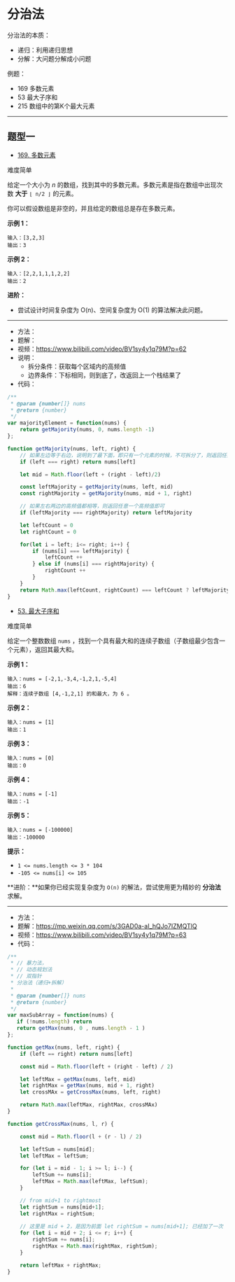 # 分治法

分治法的本质：

- 递归：利用递归思想
- 分解：大问题分解成小问题



例题：

- 169 多数元素
- 53 最大子序和
- 215 数组中的第K个最大元素

---

## 题型一

- [169. 多数元素](https://leetcode-cn.com/problems/majority-element/)

难度简单

给定一个大小为 *n* 的数组，找到其中的多数元素。多数元素是指在数组中出现次数 **大于** `⌊ n/2 ⌋` 的元素。

你可以假设数组是非空的，并且给定的数组总是存在多数元素。

 

**示例 1：**

```
输入：[3,2,3]
输出：3
```

**示例 2：**

```
输入：[2,2,1,1,1,2,2]
输出：2
```

 

**进阶：**

- 尝试设计时间复杂度为 O(n)、空间复杂度为 O(1) 的算法解决此问题。

---

- 方法：
- 题解：
- 视频：https://www.bilibili.com/video/BV1sy4y1q79M?p=62
- 说明：
  - 拆分条件：获取每个区域内的高频值
  - 边界条件：下标相同，则到底了，改返回上一个栈结果了
- 代码：



```js
/**
 * @param {number[]} nums
 * @return {number}
 */
var majorityElement = function(nums) {
    return getMajority(nums, 0, nums.length -1)
};

function getMajority(nums, left, right) {
    // 如果左边等于右边，说明到了最下面，即只有一个元素的时候，不可拆分了，则返回任意一个即可
    if (left === right) return nums[left]

    let mid = Math.floor(left + (right - left)/2)

    const leftMajority = getMajority(nums, left, mid)
    const rightMajority = getMajority(nums, mid + 1, right)

    // 如果左右两边的高频值都相等，则返回任意一个高频值即可 
    if (leftMajority === rightMajority) return leftMajority

    let leftCount = 0
    let rightCount = 0

    for(let i = left; i<= right; i++) {
        if (nums[i] === leftMajority) {
            leftCount ++
        } else if (nums[i] === rightMajority) {
            rightCount ++
        }
    }
    return Math.max(leftCount, rightCount) === leftCount ? leftMajority : rightMajority
}
```



- [53. 最大子序和](https://leetcode-cn.com/problems/maximum-subarray/)

难度简单

给定一个整数数组 `nums` ，找到一个具有最大和的连续子数组（子数组最少包含一个元素），返回其最大和。

 

**示例 1：**

```
输入：nums = [-2,1,-3,4,-1,2,1,-5,4]
输出：6
解释：连续子数组 [4,-1,2,1] 的和最大，为 6 。
```

**示例 2：**

```
输入：nums = [1]
输出：1
```

**示例 3：**

```
输入：nums = [0]
输出：0
```

**示例 4：**

```
输入：nums = [-1]
输出：-1
```

**示例 5：**

```
输入：nums = [-100000]
输出：-100000
```

 

**提示：**

- `1 <= nums.length <= 3 * 104`
- `-105 <= nums[i] <= 105`

 

**进阶：**如果你已经实现复杂度为 `O(n)` 的解法，尝试使用更为精妙的 **分治法** 求解。

---

- 方法：
- 题解：https://mp.weixin.qq.com/s/3GAD0a-aI_hQJo7IZMQTlQ
- 视频：https://www.bilibili.com/video/BV1sy4y1q79M?p=63
- 代码：



```js
/**
 * // 暴力法，
 * // 动态规划法
 * // 双指针
 * 分治法（递归+拆解）
 * 
 * @param {number[]} nums
 * @return {number}
 */
var maxSubArray = function(nums) {
   if (!nums.length) return
   return getMax(nums, 0 , nums.length - 1 )
};

function getMax(nums, left, right) {
    if (left == right) return nums[left]

    const mid = Math.floor(left + (right - left) / 2)

    let leftMax = getMax(nums, left, mid)
    let rightMax = getMax(nums, mid + 1, right)
    let crossMAx = getCrossMax(nums, left, right)

    return Math.max(leftMax, rightMax, crossMAx)
}

function getCrossMax(nums, l, r) {

    const mid = Math.floor(l + (r - l) / 2)

    let leftSum = nums[mid];
    let leftMax = leftSum;

    for (let i = mid - 1; i >= l; i--) {
        leftSum += nums[i];
        leftMax = Math.max(leftMax, leftSum);
    }

    // from mid+1 to rightmost
    let rightSum = nums[mid+1];
    let rightMax = rightSum;
    
    // 这里是 mid + 2，是因为前面 let rightSum = nums[mid+1]; 已经加了一次
    for (let i = mid + 2; i <= r; i++) {
        rightSum += nums[i];
        rightMax = Math.max(rightMax, rightSum);
    }

    return leftMax + rightMax;
}
```
